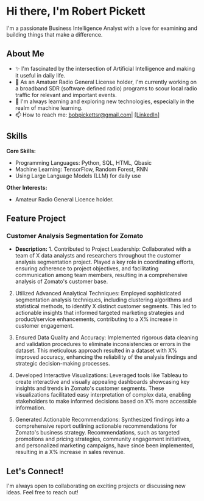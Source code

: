 # Hi there, I'm Robert Pickett

I'm a passionate Business Intelligence Analyst with a love for examining and building things that make a difference.

## About Me

- ✨ I'm fascinated by the intersection of Artificial Intelligence and making it useful in daily life.
- 🔭 As an Amatuer Radio General License holder, I'm currently working on a broadband SDR (software defined radio) programs to scour local radio traffic for relevant and important events.
- 🌱 I'm always learning and exploring new technologies, especially in the realm of machine learning.
- 📫 How to reach me: bobpickettsr@gmail.com| [[LinkedIn]](https://www.linkedin.com/in/robert-pickett-sr/)

## Skills

**Core Skills:**

- Programming Languages: Python, SQL, HTML, Qbasic
- Machine Learning: TensorFlow, Random Forest, RNN
- Using Large Language Models (LLM) for daily use

**Other Interests:**

- Amateur Radio General Licence holder.
  
## Feature Project

### Customer Analysis Segmentation for Zomato

- **Description:** 1. Contributed to Project Leadership: Collaborated with a team of X data analysts and researchers throughout the customer analysis segmentation project. Played a key role in coordinating efforts, ensuring adherence to project objectives, and facilitating communication among team members, resulting in a comprehensive analysis of Zomato's customer base.

2. Utilized Advanced Analytical Techniques:  Employed sophisticated segmentation analysis techniques, including clustering algorithms and statistical methods, to identify X distinct customer segments. This led to actionable insights that informed targeted marketing strategies and product/service enhancements, contributing to a X% increase in customer engagement.

3. Ensured Data Quality and Accuracy: Implemented rigorous data cleaning and validation procedures to eliminate inconsistencies or errors in the dataset. This meticulous approach resulted in a dataset with X% improved accuracy, enhancing the reliability of the analysis findings and strategic decision-making processes.

4. Developed Interactive Visualizations: Leveraged tools like Tableau to create interactive and visually appealing dashboards showcasing key insights and trends in Zomato's customer segments. These visualizations facilitated easy interpretation of complex data, enabling stakeholders to make informed decisions based on X% more accessible information.

5. Generated Actionable Recommendations: Synthesized findings into a comprehensive report outlining actionable recommendations for Zomato's business strategy. Recommendations, such as targeted promotions and pricing strategies, community engagement initiatives, and personalized marketing campaigns, have since been implemented, resulting in a X% increase in sales revenue.
   
## Let's Connect!

I'm always open to collaborating on exciting projects or discussing new ideas. Feel free to reach out!
